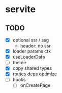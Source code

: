 # servite

## TODO
- [x] optional ssr / ssg
  - header: no ssr
- [x] loader params ctx
- [x] useLoaderData
- [ ] theme
- [x] copy shared types
- [x] routes deps optimize
- [ ] hooks
  - [ ] onCreatePage
